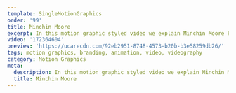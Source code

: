 ```yaml
---
template: SingleMotionGraphics
order: '99'
title: Minchin Moore
excerpt: In this motion graphic styled video we explain Minchin Moore key message.
video: '172364604'
preview: 'https://ucarecdn.com/92eb2951-8748-4573-b20b-b3e58259db26/'
tags: motion graphics, branding, animation, video, videography
category: Motion Graphics
meta:
  description: In this motion graphic styled video we explain Minchin Moore key message.
  title: Minchin Moore
---
```

